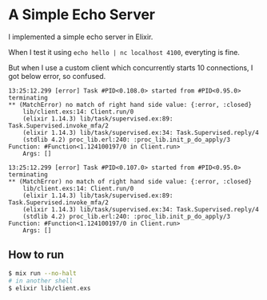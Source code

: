 # A Simple Echo Server

I implemented a simple echo server in Elixir.

When I test it using `echo hello | nc localhost 4100`, everyting is fine.

But when I use a custom client which concurrently starts 10 connections, I got below error, so confused.

```
13:25:12.299 [error] Task #PID<0.108.0> started from #PID<0.95.0> terminating
** (MatchError) no match of right hand side value: {:error, :closed}
    lib/client.exs:14: Client.run/0
    (elixir 1.14.3) lib/task/supervised.ex:89: Task.Supervised.invoke_mfa/2
    (elixir 1.14.3) lib/task/supervised.ex:34: Task.Supervised.reply/4
    (stdlib 4.2) proc_lib.erl:240: :proc_lib.init_p_do_apply/3
Function: #Function<1.124100197/0 in Client.run>
    Args: []

13:25:12.299 [error] Task #PID<0.107.0> started from #PID<0.95.0> terminating
** (MatchError) no match of right hand side value: {:error, :closed}
    lib/client.exs:14: Client.run/0
    (elixir 1.14.3) lib/task/supervised.ex:89: Task.Supervised.invoke_mfa/2
    (elixir 1.14.3) lib/task/supervised.ex:34: Task.Supervised.reply/4
    (stdlib 4.2) proc_lib.erl:240: :proc_lib.init_p_do_apply/3
Function: #Function<1.124100197/0 in Client.run>
    Args: []
```

## How to run

```bash
$ mix run --no-halt
# in another shell
$ elixir lib/client.exs
```

